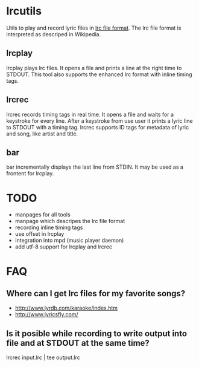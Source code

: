 lrcutils
========

Utils to play and record lyric files in
[lrc file format](http://en.wikipedia.org/wiki/LRC_\(file_format\)).
The lrc file format is interpreted as descriped in Wikipedia.

## lrcplay
lrcplay plays lrc files.
It opens a file and prints a line at the right time to STDOUT.
This tool also supports the enhanced lrc format with inline timing tags.

## lrcrec
lrcrec records timing tags in real time.
It opens a file and waits for a keystroke for every line.
After a keystroke from use user it prints a lyric line to STDOUT with a timing
tag.
lrcrec supports ID tags for metadata of lyric and song, like artist and title.

## bar
bar incrementally displays the last line from STDIN.
It may be used as a frontent for lrcplay.

# TODO
* manpages for all tools
* manpage which descripes the lrc file format
* recording inline timing tags
* use offset in lrcplay
* integration into mpd (music player daemon)
* add utf-8 support for lrcplay and lrcrec

# FAQ

## Where can I get lrc files for my favorite songs?

* http://www.lyrdb.com/karaoke/index.htm
* http://www.lyricsfly.com/

## Is it posible while recording to write output into file and at STDOUT at the same time?

lrcrec input.lrc | tee output.lrc
